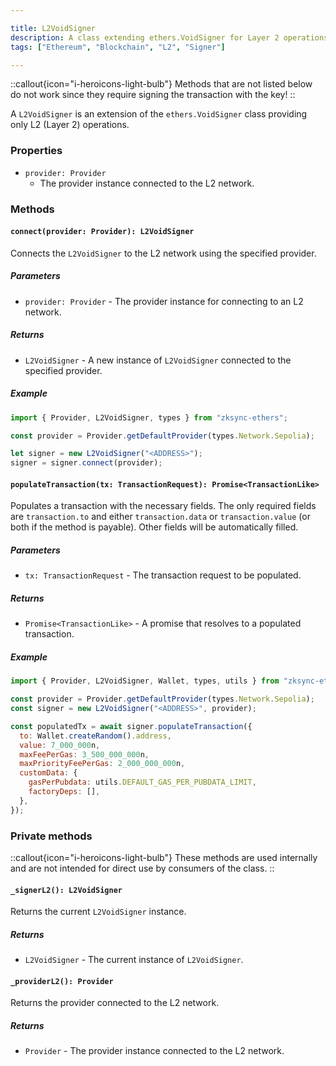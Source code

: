 ```yaml
---

title: L2VoidSigner
description: A class extending ethers.VoidSigner for Layer 2 operations
tags: ["Ethereum", "Blockchain", "L2", "Signer"]

---
```


::callout{icon="i-heroicons-light-bulb"}
Methods that are not listed below do not work since they require signing the transaction with the key!
::

A `L2VoidSigner` is an extension of the `ethers.VoidSigner` class providing only L2 (Layer 2) operations.

### Properties

- `provider: Provider`
  - The provider instance connected to the L2 network.

### Methods

#### `connect(provider: Provider): L2VoidSigner`

Connects the `L2VoidSigner` to the L2 network using the specified provider.

##### Parameters

- `provider: Provider` - The provider instance for connecting to an L2 network.

##### Returns

- `L2VoidSigner` - A new instance of `L2VoidSigner` connected to the specified provider.

##### Example

```javascript
import { Provider, L2VoidSigner, types } from "zksync-ethers";

const provider = Provider.getDefaultProvider(types.Network.Sepolia);

let signer = new L2VoidSigner("<ADDRESS>");
signer = signer.connect(provider);
```

#### `populateTransaction(tx: TransactionRequest): Promise<TransactionLike>`

Populates a transaction with the necessary fields. The only required fields are `transaction.to` and
either `transaction.data` or `transaction.value` (or both if the method is payable). Other fields will be automatically filled.

##### Parameters

- `tx: TransactionRequest` - The transaction request to be populated.

##### Returns

- `Promise<TransactionLike>` - A promise that resolves to a populated transaction.

##### Example

```javascript
import { Provider, L2VoidSigner, Wallet, types, utils } from "zksync-ethers";

const provider = Provider.getDefaultProvider(types.Network.Sepolia);
const signer = new L2VoidSigner("<ADDRESS>", provider);

const populatedTx = await signer.populateTransaction({
  to: Wallet.createRandom().address,
  value: 7_000_000n,
  maxFeePerGas: 3_500_000_000n,
  maxPriorityFeePerGas: 2_000_000_000n,
  customData: {
    gasPerPubdata: utils.DEFAULT_GAS_PER_PUBDATA_LIMIT,
    factoryDeps: [],
  },
});
```

### Private methods

::callout{icon="i-heroicons-light-bulb"}
These methods are used internally and are not intended for direct use by consumers of the class.
::

#### `_signerL2(): L2VoidSigner`

Returns the current `L2VoidSigner` instance.

##### Returns

- `L2VoidSigner` - The current instance of `L2VoidSigner`.

#### `_providerL2(): Provider`

Returns the provider connected to the L2 network.

##### Returns

- `Provider` - The provider instance connected to the L2 network.
